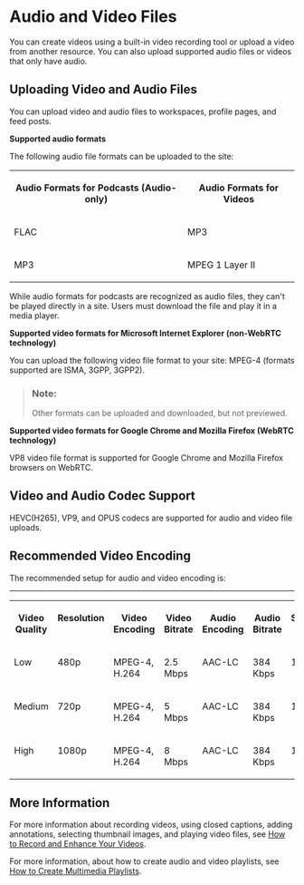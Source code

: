 <!-- loio92fb824e0a27484782dff64e37db8b26 -->

# Audio and Video Files

You can create videos using a built-in video recording tool or upload a video from another resource. You can also upload supported audio files or videos that only have audio.



<a name="loio92fb824e0a27484782dff64e37db8b26__section_tzv_mlj_zxb"/>

## Uploading Video and Audio Files

You can upload video and audio files to workspaces, profile pages, and feed posts.

**Supported audio formats**

The following audio file formats can be uploaded to the site:


<table>
<tr>
<th valign="top">

Audio Formats for Podcasts \(Audio-only\)



</th>
<th valign="top">

Audio Formats for Videos



</th>
</tr>
<tr>
<td valign="top">

FLAC



</td>
<td valign="top">

MP3



</td>
</tr>
<tr>
<td valign="top">

MP3



</td>
<td valign="top">

MPEG 1 Layer II



</td>
</tr>
</table>

While audio formats for podcasts are recognized as audio files, they can't be played directly in a site. Users must download the file and play it in a media player.

**Supported video formats for Microsoft Internet Explorer \(non-WebRTC technology\)**

You can upload the following video file format to your site: MPEG-4 \(formats supported are ISMA, 3GPP, 3GPP2\).

> ### Note:  
> Other formats can be uploaded and downloaded, but not previewed.

**Supported video formats for Google Chrome and Mozilla Firefox \(WebRTC technology\)**

VP8 video file format is supported for Google Chrome and Mozilla Firefox browsers on WebRTC.



<a name="loio92fb824e0a27484782dff64e37db8b26__section_yb1_wb2_tkb"/>

## **Video and Audio Codec Support**

HEVC\(H265\), VP9, and OPUS codecs are supported for audio and video file uploads.



<a name="loio92fb824e0a27484782dff64e37db8b26__section_zb1_wb2_tkb"/>

## **Recommended Video Encoding**

The recommended setup for audio and video encoding is:

****


<table>
<tr>
<th valign="top">

Video Quality



</th>
<th valign="top">

Resolution



</th>
<th valign="top">

Video Encoding



</th>
<th valign="top">

Video Bitrate



</th>
<th valign="top">

Audio Encoding



</th>
<th valign="top">

Audio Bitrate



</th>
<th valign="top">

Screen Ratio



</th>
</tr>
<tr>
<td valign="top">

Low



</td>
<td valign="top">

480p



</td>
<td valign="top">

MPEG-4, H.264



</td>
<td valign="top">

2.5 Mbps



</td>
<td valign="top">

AAC-LC



</td>
<td valign="top">

384 Kbps



</td>
<td valign="top">

16:9



</td>
</tr>
<tr>
<td valign="top">

Medium



</td>
<td valign="top">

720p



</td>
<td valign="top">

MPEG-4, H.264



</td>
<td valign="top">

5 Mbps



</td>
<td valign="top">

AAC-LC



</td>
<td valign="top">

384 Kbps



</td>
<td valign="top">

16:9



</td>
</tr>
<tr>
<td valign="top">

High



</td>
<td valign="top">

1080p



</td>
<td valign="top">

MPEG-4, H.264



</td>
<td valign="top">

8 Mbps



</td>
<td valign="top">

AAC-LC



</td>
<td valign="top">

384 Kbps



</td>
<td valign="top">

16:9



</td>
</tr>
</table>



<a name="loio92fb824e0a27484782dff64e37db8b26__section_rq2_stj_zxb"/>

## More Information

For more information about recording videos, using closed captions, adding annotations, selecting thumbnail images, and playing video files, see [How to Record and Enhance Your Videos](how-to-record-and-enhance-your-videos-61c6389.md).

For more information, about how to create audio and video playlists, see [How to Create Multimedia Playlists](how-to-create-multimedia-playlists-b719e7f.md).

